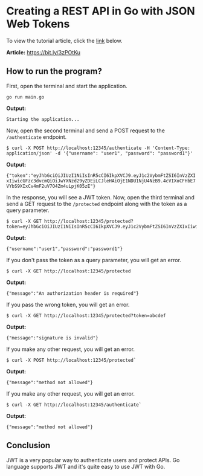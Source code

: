 # Creating a REST API in Go with JSON Web Tokens

To view the tutorial article, click the [link](https://bit.ly/3zPOtKu) below.

**Article:** https://bit.ly/3zPOtKu

## How to run the program?

First, open the terminal and start the application.

```
go run main.go
```

**Output:**

``Starting the application...``

Now, open the second terminal and send a POST request to the ``/authenticate`` endpoint.

```
$ curl -X POST http://localhost:12345/authenticate -H 'Content-Type: application/json' -d '{"username": "user1", "password": "password1"}'
```

**Output:**

``{"token":"eyJhbGciOiJIUzI1NiIsInR5cCI6IkpXVCJ9.eyJ1c2VybmFtZSI6InVzZXIxIiwicGFzc3dvcmQiOiJwYXNzd29yZDEiLCJleHAiOjE1NDU1NjU4NzB9.4cVIXoCFHbE7VYbS9XIxCv4mF2uV7O4Zm4uLpjK05zE"}``

In the response, you will see a JWT token. Now, open the third terminal and send a GET request to the ``/protected`` endpoint along with the token as a query parameter.

```
$ curl -X GET http://localhost:12345/protected?token=eyJhbGciOiJIUzI1NiIsInR5cCI6IkpXVCJ9.eyJ1c2VybmFtZSI6InVzZXIxIiwicGFzc3dvcmQiOiJwYXNzd29yZDEiLCJleHAiOjE1NDU1NjU4NzB9.4cVIXoCFHbE7VYbS9XIxCv4mF2uV7O4Zm4uLpjK05zE
```

**Output:**


`{"username":"user1","password":"password1"}`

If you don't pass the token as a query parameter, you will get an error.

```
$ curl -X GET http://localhost:12345/protected
```

**Output:**

`{"message":"An authorization header is required"}`

If you pass the wrong token, you will get an error.

```
$ curl -X GET http://localhost:12345/protected?token=abcdef
```

**Output:**

`{"message":"signature is invalid"}`

If you make any other request, you will get an error.

```
$ curl -X POST http://localhost:12345/protected`
```

**Output:**

`{"message":"method not allowed"}`

If you make any other request, you will get an error.

```
$ curl -X GET http://localhost:12345/authenticate`
```

**Output:**

`{"message":"method not allowed"}`

## Conclusion

JWT is a very popular way to authenticate users and protect APIs. Go language supports JWT and it's quite easy to use JWT with Go.
